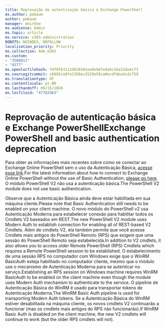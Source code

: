 ```yaml
---
title: Reprovação de autenticação básica e Exchange PowerShell
ms.author: pebaum
author: pebaum
manager: mnirkhe
ms.audience: Admin
ms.topic: article
ms.service: o365-administration
ROBOTS: NOINDEX, NOFOLLOW
localization_priority: Priority
ms.collection: Adm_O365
ms.custom:
- "3500011"
- "4577"
ms.openlocfilehash: f4f0f63112d639101ea9e9d7e9a9c16a32de4cf3
ms.sourcegitcommit: c6692ce0fa1358ec3529e59ca0ecdfdea4cdc759
ms.translationtype: HT
ms.contentlocale: pt-BR
ms.lasthandoff: 09/15/2020
ms.locfileid: "47782963"
---
```

# <a name="exchange-powershell-and-basic-authentication-deprecation"></a><span data-ttu-id="92728-102">Reprovação de autenticação básica e Exchange PowerShell</span><span class="sxs-lookup"><span data-stu-id="92728-102">Exchange PowerShell and basic authentication deprecation</span></span>

<span data-ttu-id="92728-103">Para obter as informações mais recentes sobre como se conectar ao Exchange Online PowerShell sem o uso da Autenticação Básica, [acesse esse link](https://aka.ms/exops-docs).</span><span class="sxs-lookup"><span data-stu-id="92728-103">For the latest information about how to connect to Exchange Online PowerShell without the use of Basic Authentication, [please go here](https://aka.ms/exops-docs).</span></span> <span data-ttu-id="92728-104">O módulo PowerShell V2 não usa a autenticação básica.</span><span class="sxs-lookup"><span data-stu-id="92728-104">The PowerShell V2 module does not use basic authentication.</span></span>

<span data-ttu-id="92728-105">Observe que a Autenticação Básica ainda deve estar habilitada em sua máquina cliente.</span><span class="sxs-lookup"><span data-stu-id="92728-105">Please note that Basic Authentication still needs to be enabled on your client machine.</span></span>
<span data-ttu-id="92728-106">O novo módulo do PowerShell v2 usa Autenticação Moderna para estabelecer conexão para habilitar todos os Cmdlets V2 baseados em REST.</span><span class="sxs-lookup"><span data-stu-id="92728-106">The new PowerShell V2 module uses Modern Auth to establish connection for enabling all of REST-based V2 Cmdlets.</span></span> <span data-ttu-id="92728-107">Além de cmdlets V2, ela também permite que você acesse Cmdlets mais antigos do PowerShell Remoto (RPS) que exigem que uma sessão do PowerShell Remoto seja estabelecida.</span><span class="sxs-lookup"><span data-stu-id="92728-107">In addition to V2 cmdlets, it also allows you to access older Remote PowerShell (RPS) Cmdlets which requires a Remote PowerShell session to be established.</span></span> <span data-ttu-id="92728-108">O estabelecimento de uma sessão RPS no computador com Windows exige que o WinRM BasicAuth esteja habilitado no computador cliente, mesmo que o módulo use o mecanismo de Autenticação Moderna para se autenticar no serviço.</span><span class="sxs-lookup"><span data-stu-id="92728-108">Establishing an RPS session on Windows machine requires WinRM BasicAuth to be enabled on the client machine even though the module uses Modern Auth mechanism to authenticate to the service.</span></span> <span data-ttu-id="92728-109">O pipeline de Autenticação Básica do WinRM é usado para transportar tokens de Autenticação Moderna.</span><span class="sxs-lookup"><span data-stu-id="92728-109">The WinRM Basic Auth pipeline is used for transporting Modern Auth tokens.</span></span> <span data-ttu-id="92728-110">Se a Autenticação Básica do WinRM estiver desabilitada na máquina cliente, os novos cmdlets V2 continuarão a funcionar (mas os cmdlets mais antigos do RPS não funcionarão).</span><span class="sxs-lookup"><span data-stu-id="92728-110">If WinRM Basic Auth is disabled on the client machine, the new V2 cmdlets will continue to work (but the older RPS cmdlets will not).</span></span>
